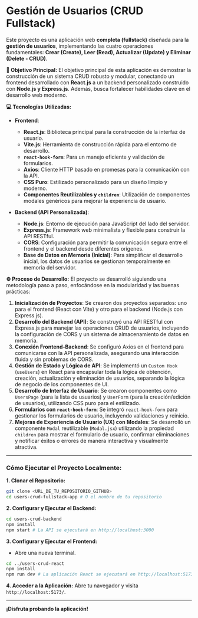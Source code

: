 # Gestión de Usuarios (CRUD Fullstack)

Este proyecto es una aplicación web **completa (fullstack)** diseñada para la **gestión de usuarios**, implementando las cuatro operaciones fundamentales: **Crear (Create), Leer (Read), Actualizar (Update) y Eliminar (Delete - CRUD)**.

**🎯 Objetivo Principal:**
El objetivo principal de esta aplicación es demostrar la construcción de un sistema CRUD robusto y modular, conectando un frontend desarrollado con **React.js** a un backend personalizado construido con **Node.js y Express.js**. Además, busca fortalecer habilidades clave en el desarrollo web moderno.

**💻 Tecnologías Utilizadas:**

* **Frontend**:
    * **React.js**: Biblioteca principal para la construcción de la interfaz de usuario.
    * **Vite.js**: Herramienta de construcción rápida para el entorno de desarrollo.
    * **`react-hook-form`**: Para un manejo eficiente y validación de formularios.
    * **Axios**: Cliente HTTP basado en promesas para la comunicación con la API.
    * **CSS Puro**: Estilizado personalizado para un diseño limpio y moderno.
    * **Componentes Reutilizables y `children`**: Utilización de componentes modales genéricos para mejorar la experiencia de usuario.

* **Backend (API Personalizada)**:
    * **Node.js**: Entorno de ejecución para JavaScript del lado del servidor.
    * **Express.js**: Framework web minimalista y flexible para construir la API RESTful.
    * **CORS**: Configuración para permitir la comunicación segura entre el frontend y el backend desde diferentes orígenes.
    * **Base de Datos en Memoria (Inicial)**: Para simplificar el desarrollo inicial, los datos de usuarios se gestionan temporalmente en memoria del servidor.

**⚙️ Proceso de Desarrollo:**
El proyecto se desarrolló siguiendo una metodología paso a paso, enfocándose en la modularidad y las buenas prácticas:

1.  **Inicialización de Proyectos**: Se crearon dos proyectos separados: uno para el frontend (React con Vite) y otro para el backend (Node.js con Express.js).
2.  **Desarrollo del Backend (API)**: Se construyó una API RESTful con Express.js para manejar las operaciones CRUD de usuarios, incluyendo la configuración de CORS y un sistema de almacenamiento de datos en memoria.
3.  **Conexión Frontend-Backend**: Se configuró Axios en el frontend para comunicarse con la API personalizada, asegurando una interacción fluida y sin problemas de CORS.
4.  **Gestión de Estado y Lógica de API**: Se implementó un `Custom Hook` (`useUsers`) en React para encapsular toda la lógica de obtención, creación, actualización y eliminación de usuarios, separando la lógica de negocio de los componentes de UI.
5.  **Desarrollo de Interfaz de Usuario**: Se crearon componentes como `UsersPage` (para la lista de usuarios) y `UserForm` (para la creación/edición de usuarios), utilizando CSS puro para el estilizado.
6.  **Formularios con `react-hook-form`**: Se integró `react-hook-form` para gestionar los formularios de usuario, incluyendo validaciones y reinicio.
7.  **Mejoras de Experiencia de Usuario (UX) con Modales**: Se desarrolló un componente `Modal` reutilizable (`Modal.jsx`) utilizando la propiedad `children` para mostrar el formulario de usuario, confirmar eliminaciones y notificar éxitos o errores de manera interactiva y visualmente atractiva.

---

### **Cómo Ejecutar el Proyecto Localmente:**

**1. Clonar el Repositorio:**
```bash
git clone <URL_DE_TU_REPOSITORIO_GITHUB>
cd users-crud-fullstack-app # O el nombre de tu repositorio
```

**2. Configurar y Ejecutar el Backend:**
```bash
cd users-crud-backend
npm install
npm start # La API se ejecutará en http://localhost:3000
```

**3. Configurar y Ejecutar el Frontend:**
* Abre una nueva terminal.
```bash
cd ../users-crud-react
npm install
npm run dev # La aplicación React se ejecutará en http://localhost:5173
```

**4. Acceder a la Aplicación:**
Abre tu navegador y visita `http://localhost:5173/`.

---

**¡Disfruta probando la aplicación!**